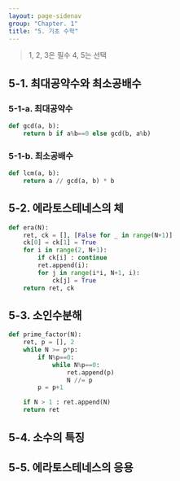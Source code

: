 ```yaml
---
layout: page-sidenav
group: "Chapter. 1"
title: "5. 기초 수학"
---
```


> 1, 2, 3은 필수 4, 5는 선택 

## 5-1. 최대공약수와 최소공배수

### 5-1-a. 최대공약수

``` python 
def gcd(a, b):
    return b if a%b==0 else gcd(b, a%b)
```

### 5-1-b. 최소공배수

``` python
def lcm(a, b):
    return a // gcd(a, b) * b
```

## 5-2. 에라토스테네스의 체

``` python
def era(N):
    ret, ck = [], [False for _ in range(N+1)]
    ck[0] = ck[1] = True
    for i in range(2, N+1):
        if ck[i] : continue
        ret.append(i):
        for j in range(i*i, N+1, i): 
            ck[j] = True
    return ret, ck
```

## 5-3. 소인수분해

```python
def prime_factor(N):
    ret, p = [], 2
    while N >= p*p:
        if N%p==0:
            while N%p==0:
                ret.append(p)
                N //= p
        p = p+1

    if N > 1 : ret.append(N)
    return ret
```

## 5-4. 소수의 특징

## 5-5. 에라토스테네스의 응용

